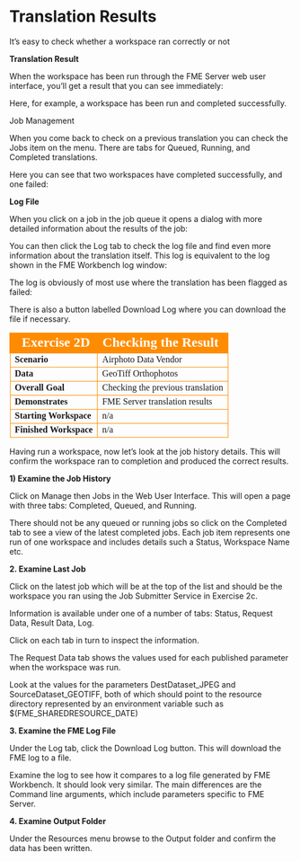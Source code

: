 # Translation Results

It’s easy to check whether a workspace ran correctly or not

**Translation Result**

When the workspace has been run through the FME Server web user interface, you’ll get a result that you can see immediately:

Here, for example, a workspace has been run and completed successfully.

Job Management

When you come back to check on a previous translation you can check the Jobs item on the menu. There are tabs for Queued, Running, and Completed translations.

Here you can see that two workspaces have completed successfully, and one failed:

**Log File**

When you click on a job in the job queue it opens a dialog with more detailed information about the results of the job:

You can then click the Log tab to check the log file and find even more information about the translation itself. This log is equivalent to the log shown in the FME Workbench log window:

The log is obviously of most use where the translation has been flagged as failed:

There is also a button labelled Download Log where you can download the file if necessary.

<table style="border-spacing: 0px;border-collapse: collapse;font-family:serif">
<tr>
<td style="vertical-align:middle;background-color:darkorange;border: 2px solid darkorange">
<i class="fa fa-cogs fa-lg fa-pull-left fa-fw" style="color:white;padding-right: 12px;vertical-align:text-top"></i>
<span style="color:white;font-size:x-large;font-weight: bold">Exercise 2D </span>
</td>
<td style="border: 2px solid darkorange;background-color:darkorange;color:white">
<span style="color:white;font-size:x-large;font-weight: bold">Checking the Result</span>
</td>
</tr>

<tr>
<td style="border: 1px solid darkorange; font-weight: bold">Scenario</td>
<td style="border: 1px solid darkorange">Airphoto Data Vendor</td>
</tr>

<tr>
<td style="border: 1px solid darkorange; font-weight: bold">Data</td>
<td style="border: 1px solid darkorange">GeoTiff Orthophotos</td>
</tr>

<tr>
<td style="border: 1px solid darkorange; font-weight: bold">Overall Goal</td>
<td style="border: 1px solid darkorange">Checking the previous translation</td>
</tr>

<tr>
<td style="border: 1px solid darkorange; font-weight: bold">Demonstrates</td>
<td style="border: 1px solid darkorange">FME Server translation results</td>
</tr>

<tr>
<td style="border: 1px solid darkorange; font-weight: bold">Starting Workspace</td>
<td style="border: 1px solid darkorange">n/a</td>
</tr>

<tr>
<td style="border: 1px solid darkorange; font-weight: bold">Finished Workspace</td>
<td style="border: 1px solid darkorange">n/a</td>
</tr>

</table>

Having run a workspace, now let’s look at the job history details. This will confirm the workspace ran to completion and produced the correct results.

**1) Examine the Job History**

Click on Manage then Jobs in the Web User Interface.
This will open a page with three tabs: Completed, Queued, and Running.

There should not be any queued or running jobs so click on the Completed tab to see a view of the latest completed jobs. Each job item represents one run of one workspace and includes details such a Status, Workspace Name etc.

**2. Examine Last Job**

Click on the latest job which will be at the top of the list and should be the workspace you ran using the Job Submitter Service in Exercise 2c.

Information is available under one of a number of tabs: Status, Request Data, Result Data, Log.

Click on each tab in turn to inspect the information.

The Request Data tab shows the values used for each published parameter when the workspace was run.

Look at the values for the parameters DestDataset_JPEG and SourceDataset_GEOTIFF, both of which should point to the resource directory represented by an environment variable such as $(FME_SHAREDRESOURCE_DATE)

**3. Examine the FME Log File**

Under the Log tab, click the Download Log button. This will download the FME log to a file.

Examine the log to see how it compares to a log file generated by FME Workbench. It should look very similar. The main differences are the Command line arguments, which include parameters specific to FME Server.

**4. Examine Output Folder**

Under the Resources menu browse to the Output folder and confirm the data has been written.